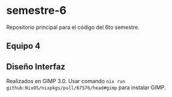 # semestre-6
Repositorio principal para el código del 6to semestre.

## Equipo 4

## Diseño Interfaz
Realizados en GIMP 3.0.
Usar comando `nix run github:NixOS/nixpkgs/pull/67576/head#gimp` para instalar GIMP.
